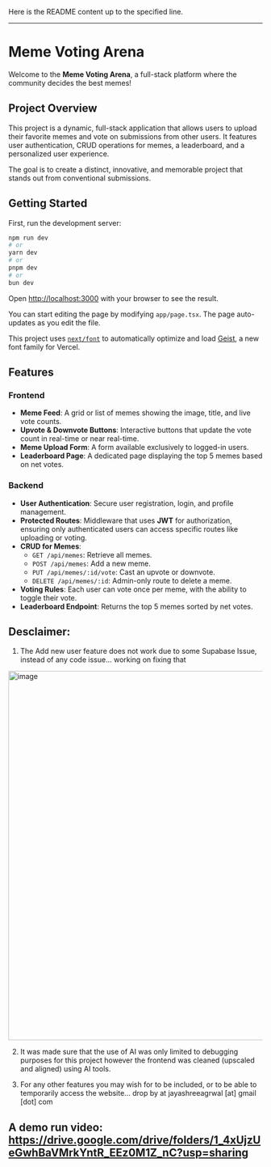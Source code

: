 Here is the README content up to the specified line.

-----

# Meme Voting Arena 

Welcome to the **Meme Voting Arena**, a full-stack platform where the community decides the best memes\!

## Project Overview

This project is a dynamic, full-stack application that allows users to upload their favorite memes and vote on submissions from other users. It features user authentication, CRUD operations for memes, a leaderboard, and a personalized user experience.

The goal is to create a distinct, innovative, and memorable project that stands out from conventional submissions.

## Getting Started

First, run the development server:

```bash
npm run dev
# or
yarn dev
# or
pnpm dev
# or
bun dev
```

Open [http://localhost:3000](https://www.google.com/search?q=http://localhost:3000) with your browser to see the result.

You can start editing the page by modifying `app/page.tsx`. The page auto-updates as you edit the file.

This project uses [`next/font`](https://www.google.com/search?q=%5Bhttps://nextjs.org/docs/app/building-your-application/optimizing/fonts%5D\(https://nextjs.org/docs/app/building-your-application/optimizing/fonts\)) to automatically optimize and load [Geist](https://vercel.com/font), a new font family for Vercel.

## Features

### Frontend

  - **Meme Feed**: A grid or list of memes showing the image, title, and live vote counts.
  - **Upvote & Downvote Buttons**: Interactive buttons that update the vote count in real-time or near real-time.
  - **Meme Upload Form**: A form available exclusively to logged-in users.
  - **Leaderboard Page**: A dedicated page displaying the top 5 memes based on net votes.

### Backend

  - **User Authentication**: Secure user registration, login, and profile management.
  - **Protected Routes**: Middleware that uses **JWT** for authorization, ensuring only authenticated users can access specific routes like uploading or voting.
  - **CRUD for Memes**:
      - `GET /api/memes`: Retrieve all memes.
      - `POST /api/memes`: Add a new meme.
      - `PUT /api/memes/:id/vote`: Cast an upvote or downvote.
      - `DELETE /api/memes/:id`: Admin-only route to delete a meme.
  - **Voting Rules**: Each user can vote once per meme, with the ability to toggle their vote.
  - **Leaderboard Endpoint**: Returns the top 5 memes sorted by net votes.



## Desclaimer: 
1. The Add new user feature does not work due to some Supabase Issue, instead of any code issue... working on fixing that
<img width="1178" height="730" alt="image" src="https://github.com/user-attachments/assets/7259541a-0770-4af0-b088-1fab23d64000" />

2. It was made sure that the use of AI was only limited to debugging purposes for this project however the frontend was cleaned (upscaled and aligned) using AI tools.

3. For any other features you may wish for to be included, or to be able to temporarily access the website... drop by at jayashreeagrwal [at] gmail [dot] com

## A demo run video: https://drive.google.com/drive/folders/1_4xUjzUeGwhBaVMrkYntR_EEz0M1Z_nC?usp=sharing
